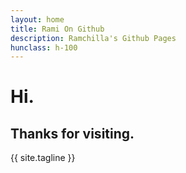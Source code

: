 ```yaml
---
layout: home
title: Rami On Github
description: Ramchilla's Github Pages
hunclass: h-100
---
```

# Hi.
## Thanks for visiting.
{{ site.tagline }}